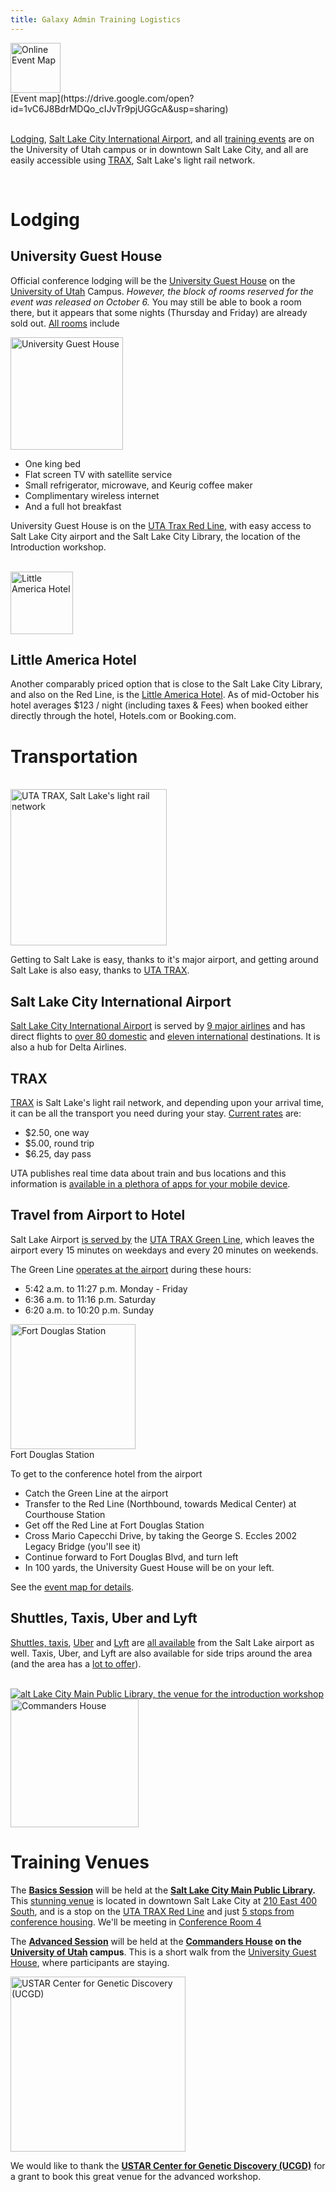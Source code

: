 ```yaml
---
title: Galaxy Admin Training Logistics
---
```


<slot name="/events/admin-training2016/header" />

<div class='right'>

<slot name="/events/admin-training2016/linkbox" />

</div>

<div class='left'>
<a href='https://drive.google.com/open?id=1vC6J8BdrMDQo_cIJvTr9pjUGGcA&usp=sharing'><img src="/src/events/admin-training2016/logistics/AdminTrainingEventMapThumb.png" alt="Online Event Map" width="80" /></a>
<div class='center'>[Event map](https://drive.google.com/open?id=1vC6J8BdrMDQo_cIJvTr9pjUGGcA&usp=sharing)
</div></div>
<br />

[Lodging](/events/admin-training2016/logistics/#lodging), [Salt Lake City International Airport](/events/admin-training2016/logistics/#salt-lake-city-international-airport), and all [training events](/events/admin-training2016/logistics/#training-venues) are on the University of Utah campus or in downtown Salt Lake City, and all are easily accessible using [TRAX](/events/admin-training2016/logistics/#trax), Salt Lake's light rail network.

<br />


# Lodging

## University Guest House

Official conference lodging will be the [University Guest House](http://www.universityguesthouse.com/University-Guest-House) on the [University of Utah](http://utah.edu/) Campus.  *However, the block of rooms reserved for the event was released on October 6.*  You may still be able to book a room there, but it appears that some nights (Thursday and Friday) are already sold out.  [All rooms](http://www.universityguesthouse.com/Single-King) include 

<div class='right'>
<a href='http://www.universityguesthouse.com/University-Guest-House'><img src="/src/events/admin-training2016/logistics/UniversityGuestHouse.jpg" alt="University Guest House" width="180" /></a>
</div>

* One king bed 
* Flat screen TV with satellite service
* Small refrigerator, microwave, and Keurig coffee maker
* Complimentary wireless internet
* And a full hot breakfast

University Guest House is on the [UTA Trax Red Line](https://www.rideuta.com/Rider-Tools/Schedules-and-Maps/703-Red-Line), with easy access to Salt Lake City airport and the Salt Lake City Library, the location of the Introduction workshop.

<div class='right'><br /><a href='http://saltlake.littleamerica.com/'><img src="/src/events/admin-training2016/logistics/LittleAmericaHotel.jpg" alt="Little America Hotel" height="100" /></a></div>

## Little America Hotel

Another comparably priced option that is close to the Salt Lake City Library, and also on the Red Line, is the [Little America Hotel](http://saltlake.littleamerica.com/).  As of mid-October his hotel averages $123 / night (including taxes & Fees) when booked either directly through the hotel, Hotels.com or Booking.com.

# Transportation

<div class='right'><br />
<a href='http://www.rideuta.com/'><img src="/src/events/admin-training2016/logistics/UTA_TRAX_Logo.png" alt="UTA TRAX, Salt Lake's light rail network" width="250" /></a>
</div>

Getting to Salt Lake is easy, thanks to it's major airport, and getting around Salt Lake is also easy, thanks to [UTA TRAX](http://www.rideuta.com/).


## Salt Lake City International Airport

[Salt Lake City International Airport](https://www.slcairport.com/) is served by [9 major airlines](https://www.slcairport.com/airlines-flights/) and has direct flights to [over 80 domestic](https://www.slcairport.com/assets/pdfDocuments/Flight-Schedule-Info/2016-09-Non-stop-flights.pdf) and [eleven international](https://www.slcairport.com/assets/pdfDocuments/Flight-Schedule-Info/International-Destinations-by-Airline-2016-09.pdf) destinations.  It is also a hub for Delta Airlines.

## TRAX

[TRAX](http://www.rideuta.com/) is Salt Lake's light rail network, and depending upon your arrival time, it can be all the transport you need during your stay.  [Current rates](http://www.rideuta.com/Fares-And-Passes/Current-Fares) are:

* $2.50, one way
* $5.00, round trip
* $6.25, day pass

UTA publishes real time data about train and bus locations and this information is [available in a plethora of apps for your mobile device](http://www.rideuta.com/Rider-Tools/App-Center).

## Travel from Airport to Hotel

Salt Lake Airport [is served by](https://www.slcairport.com/parking-and-transportation/public-transportation/) the [UTA TRAX Green Line](http://www.rideuta.com/mc/?page=Bus-BusHome-Route704), which leaves the airport every 15 minutes on weekdays and every 20 minutes on weekends. 

The Green Line [operates at the airport](https://www.slcairport.com/parking-and-transportation/public-transportation/) during these hours:

* 5:42 a.m. to 11:27 p.m. Monday - Friday 
* 6:36 a.m. to 11:16 p.m. Saturday
* 6:20 a.m. to 10:20 p.m. Sunday

<div class='right center'><a href='https://en.wikipedia.org/wiki/Red_Line_(TRAX)#/media/File:TRAX_Red_Line_to_Daybreak_at_Fort_Douglas_Station.jpg'><img src="/src/events/admin-training2016/logistics/TRAX_Red_Line_to_Daybreak_at_Fort_Douglas_Station.jpg" alt="Fort Douglas Station" width="200" /></a><br />
Fort Douglas Station
</div>

To get to the conference hotel from the airport
* Catch the Green Line at the airport
* Transfer to the Red Line (Northbound, towards Medical Center) at Courthouse Station
* Get off the Red Line at Fort Douglas Station
* Cross Mario Capecchi Drive, by taking the George S. Eccles 2002 Legacy Bridge (you'll see it)
* Continue forward to Fort Douglas Blvd, and turn left
* In 100 yards, the University Guest House will be on your left.

See the [event map for details](https://drive.google.com/open?id=1vC6J8BdrMDQo_cIJvTr9pjUGGcA&usp=sharing). 

## Shuttles, Taxis, Uber and Lyft

[Shuttles, taxis](https://www.slcairport.com/parking-and-transportation/ground-transportation/), [Uber](https://www.uber.com/cities/salt-lake-city/) and [Lyft](https://www.lyft.com/cities/salt-lake-city) are [all available](https://www.slcairport.com/parking-and-transportation/ground-transportation/) from the Salt Lake airport as well.  Taxis, Uber, and Lyft are also available for side trips around the area (and the area has a [lot to offer](http://www.visitsaltlake.com/)). 


<div class='right'><br />
<a href='http://www.slcpl.lib.ut.us/branches/view/Main+Library'><img src="/src/events/admin-training2016/logistics/SLCLibrary1.jpg" alt="alt Lake City Main Public Library, the venue for the introduction workshop"  /></a>
<br />
<a href='http://www.universityguesthouse.com/Commanders-House'><img src="/src/events/admin-training2016/CommandersHouse.jpg" alt="Commanders House" width="205" /></a>
</div>

# Training Venues

The **[Basics Session](/events/admin-training2016/logistics/BasicsSession/)** will be held at the **[Salt Lake City Main Public Library](http://www.slcpl.lib.ut.us/branches/view/Main+Library).**  This [stunning venue](https://www.google.com/search?tbm=isch&q=salt+lake+city+library) is located in downtown Salt Lake City at [210 East 400 South](https://drive.google.com/open?id=1vC6J8BdrMDQo_cIJvTr9pjUGGcA&usp=sharing), and is a stop on the [UTA TRAX Red Line](https://www.rideuta.com/Rider-Tools/Schedules-and-Maps/703-Red-Line) and just [5 stops from conference housing](https://drive.google.com/open?id=1vC6J8BdrMDQo_cIJvTr9pjUGGcA&usp=sharing).  We'll be meeting in [Conference Room 4](http://www.slcpl.lib.ut.us/rooms/) 

The **[Advanced Session](/events/admin-training2016/logistics/AdvancedSession/)** will be held at the **[Commanders House](http://www.universityguesthouse.com/Commanders-House) on the [University of Utah](http://utah.edu/) campus**.  This is a short walk from the [University Guest House](/events/admin-training2016/logistics/#lodging), where participants are staying.

<div class='left'>
<a href='http://ucgd.genetics.utah.edu/'><img src="/src/images/logos/USTAR-UCGD-Logo.jpg" alt="USTAR Center for Genetic Discovery (UCGD)" width="280" /></a></div>

We would like to thank the **[USTAR Center for Genetic Discovery (UCGD)](http://ucgd.genetics.utah.edu/)** for a grant to book this great venue for the advanced workshop.

<slot name="/events/admin-training2016/footer" />
